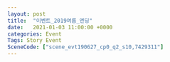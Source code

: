 ```yaml
---
layout: post
title:  "이벤트_2019여름_엔딩"
date:   2021-01-03 11:00:00 +0000
categories: Event
Tags: Story Event
SceneCode: ["scene_evt190627_cp0_q2_s10,7429311"]
---
```


